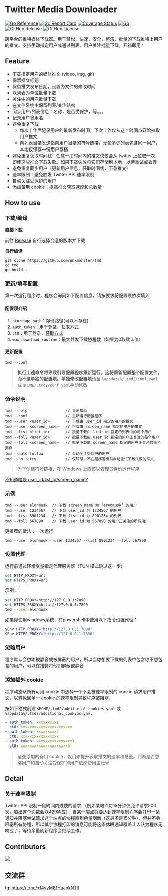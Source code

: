 # Twitter Media Downloader

[![Go Reference](https://pkg.go.dev/badge/github.com/unkmonster/tmd.svg)](https://pkg.go.dev/github.com/unkmonster/tmd)
[![Go Report Card](https://goreportcard.com/badge/github.com/unkmonster/tmd)](https://goreportcard.com/report/github.com/unkmonster/tmd)
[![Coverage Status](https://coveralls.io/repos/github/unkmonster/tmd/badge.svg?branch=master)](https://coveralls.io/github/unkmonster/tmd?branch=master)
[![Go](https://github.com/unkmonster/tmd/actions/workflows/go.yml/badge.svg)](https://github.com/unkmonster/tmd/actions/workflows/go.yml)
![GitHub Release](https://img.shields.io/github/v/release/unkmonster/tmd) 
![GitHub License](https://img.shields.io/github/license/unkmonster/tmd?logo=github)

跨平台的推特媒体下载器。用于轻松，快速，安全，整洁，批量的下载推特上用户的推文。支持手动指定用户或通过列表、用户关注批量下载。开箱即用！

## Feature

- 下载指定用户的媒体推文 (video, img, gif)
- 保留推文标题
- 保留推文发布日期，设置为文件的修改时间
- 以列表为单位批量下载
- 关注中的用户批量下载
- 在文件系统中保留列表/关注结构
- 同步用户/列表信息：名称，是否受保护，等。。。
- 记录用户曾用名
- 避免重复下载
  - 每次工作后记录用户的最新发布时间，下次工作仅从这个时间点开始拉取用户推文
  - 向列表目录发送指向用户目录的符号链接，无论多少列表包含同一用户，本地仅保存一份用户存档
- 避免重复获取时间线：任意一段时间内的推文仅仅会从 twitter 上拉取一次，即使这些推文下载失败。如果下载失败将它们存储到本地，以待重试或丢弃
- 避免重复同步用户（更新用户信息，获取时间线，下载推文）
- 速率限制：避免触发 Twitter API 速率限制
- 自动关注受保护的用户
- 添加备用 cookie：提高推文获取速度和总数量

## How to use

### 下载/编译

**直接下载**

前往 [Release](https://github.com/unkmonster/tmd/releases/latest) 自行选择合适的版本并下载

**自行编译**

```bash
git clone https://github.com/unkmonster/tmd
cd tmd
go build .
```

### 更新/填写配置

第一次运行程序时，程序会询问如下配置信息，请按要求将配置项依次填入

#### 配置项介绍

1. `storeage path`：存储路径(可以不存在)
2. `auth_token`：用于登录，[获取方式](https://github.com/unkmonster/tmd/blob/master/doc/help.md#获取-cookie)
3. `ct0`：用于登录，[获取方式](https://github.com/unkmonster/tmd/blob/master/doc/help.md#获取-cookie)
4. `max_download_routine`：最大并发下载协程数（如果为0取默认值）

#### 更新配置

```shell
tmd --conf
```

> **执行上述命令将导致引导配置程序重新运行，这将重新配置整个配置文件，而不是单独的配置项。单独修改配置项**请至 `%appdata%/.tmd2/conf.yaml` 或 `$HOME/.tmd2/conf.yaml`手动修改

### 命令说明

```
tmd --help                 // 显示帮助
tmd --conf                 // 重新运行配置程序
tmd --user <user_id>       // 下载由 user_id 指定的用户的推文
tmd --user <screen_name>   // 下载由 screen_name 指定的用户的推文
tmd --list <list_id>       // 批量下载由 list_id 指定的列表中的每个用户
tmd --foll <user_id>       // 批量下载由 user_id 指定的用户正关注的每个用户
tmd --foll <screen_name>   // 批量下载由 screen_name 指定的用户正关注的每个用户
tmd --auto-follow          // 自动关注受保护的用户
tmd --no-retry             // 仅转储，不在程序退出前自动重试下载失败的推文
```

> 为了创建符号链接，在 Windows 上应该以管理员身份运行程序

[不知道啥是 user_id/list_id/screen_name?](https://github.com/unkmonster/tmd/blob/master/doc/help.md#%E8%8E%B7%E5%8F%96-list_id-user_id-screen_name)

### 示例

```
tmd --user elonmusk  // 下载 screen_name 为 ‘eronmusk’ 的用户
tmd --user 1234567   // 下载 user_id 为 1234567 的用户
tmd --list 8901234   // 下载 list_id 为 8901234 的列表
tmd --foll 567890    // 下载 user_id 为 567890 的用户正关注的所有用户
```

更推荐的做法：一次运行

```shell
tmd --user elonmusk --user 1234567 --list 8901234 --foll 567890
```

### 设置代理

运行前通过环境变量指定代理服务器（TUN 模式跳过这一步）

```bash
set HTTP_PROXY=url
set HTTPS_PROXY=url
```

示例：
```bash
set HTTP_PROXY=http://127.0.0.1:7890
set HTTPS_PROXY=http://127.0.0.1:7890
tmd --user elonmusk
```

如果你使用windows系统，在powershell中使用以下指令设置代理：
```powershell
$Env:HTTP_PROXY="http://127.0.0.1:7890"
$Env:HTTPS_PROXY="http://127.0.0.1:7890"
```

### 忽略用户

程序默认会忽略被静音或被屏蔽的用户，所以当你想要下载的列表中包含你不想包含的用户，可以在推特将他们屏蔽或静音

### 添加额外 cookie

程序动态从所有可用 cookie 中选择一个不会被速率限制的 cookie 请求用户推文，以避免因单一 cookie 的速率限制导致程序被阻塞。

按如下格式创建 `$HOME/.tmd2/additional_cookies.yaml` 或 `%appdata%/.tmd2/additional_cookies.yaml`

```yaml
- auth_token: xxxxxxxxx1
  ct0: xxxxxxxxxxxxxxxxxxxxxxx
- auth_token: xxxxxxxxx2
  ct0: xxxxxxxxxxxxxxxx2
- auth_token: xxxxxxxxxxxxxxxx3
  ct0: xxxxxxxxxxxxxxxxxxxxx3
```
> 这些添加的备用 cookie，仅用来提升获取推文的速率和总量。判断是否忽略用户和自动关注受保护的用户依然使用主账号

## Detail

### 关于速率限制

Twitter API 限制一段时间内过快的请求 （例如某端点每15分钟仅允许请求500次，超出这个次数会以429响应），当某一端点将要达到速率限制程序会打印一条通知并阻塞尝试请求这个端点的协程直到余量刷新（这最多是15分钟），但并不会阻塞所有协程，所以其余协程打印的消息可能将这条休眠通知覆盖让人认为程序无响应了，等待余量刷新程序会继续工作。

## Contributors

![](https://contrib.rocks/image?repo=unkmonster/tmd) 

## 交流群

tg: https://t.me/+I4yyM81HaJpkNTll
